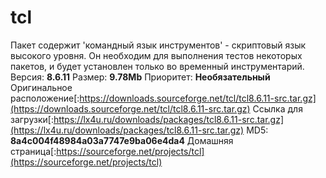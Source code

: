 # tcl
Пакет содержит 'командный язык инструментов' - скриптовый язык высокого уровня. Он необходим для выполнения тестов некоторых пакетов, и будет установлен только во временный инструментарий.
Версия: **8.6.11**
Размер: **9.78Mb**
Приоритет: **Необязательный**
Оригинальное расположение[:https://downloads.sourceforge.net/tcl/tcl8.6.11-src.tar.gz](https://downloads.sourceforge.net/tcl/tcl8.6.11-src.tar.gz)
Ссылка для загрузки[:https://lx4u.ru/downloads/packages/tcl8.6.11-src.tar.gz](https://lx4u.ru/downloads/packages/tcl8.6.11-src.tar.gz)
MD5: **8a4c004f48984a03a7747e9ba06e4da4**
Домашняя страница[:https://sourceforge.net/projects/tcl](https://sourceforge.net/projects/tcl)